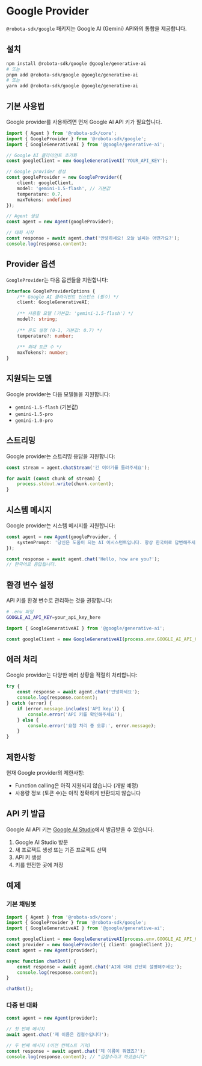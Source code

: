 # Google Provider

`@robota-sdk/google` 패키지는 Google AI (Gemini) API와의 통합을 제공합니다.

## 설치

```bash
npm install @robota-sdk/google @google/generative-ai
# 또는
pnpm add @robota-sdk/google @google/generative-ai
# 또는
yarn add @robota-sdk/google @google/generative-ai
```

## 기본 사용법

Google provider를 사용하려면 먼저 Google AI API 키가 필요합니다.

```typescript
import { Agent } from '@robota-sdk/core';
import { GoogleProvider } from '@robota-sdk/google';
import { GoogleGenerativeAI } from '@google/generative-ai';

// Google AI 클라이언트 초기화
const googleClient = new GoogleGenerativeAI('YOUR_API_KEY');

// Google provider 생성
const googleProvider = new GoogleProvider({
    client: googleClient,
    model: 'gemini-1.5-flash', // 기본값
    temperature: 0.7,
    maxTokens: undefined
});

// Agent 생성
const agent = new Agent(googleProvider);

// 대화 시작
const response = await agent.chat('안녕하세요! 오늘 날씨는 어떤가요?');
console.log(response.content);
```

## Provider 옵션

`GoogleProvider`는 다음 옵션들을 지원합니다:

```typescript
interface GoogleProviderOptions {
    /** Google AI 클라이언트 인스턴스 (필수) */
    client: GoogleGenerativeAI;
    
    /** 사용할 모델 (기본값: 'gemini-1.5-flash') */
    model?: string;
    
    /** 온도 설정 (0-1, 기본값: 0.7) */
    temperature?: number;
    
    /** 최대 토큰 수 */
    maxTokens?: number;
}
```

## 지원되는 모델

Google provider는 다음 모델들을 지원합니다:

- `gemini-1.5-flash` (기본값)
- `gemini-1.5-pro`
- `gemini-1.0-pro`

## 스트리밍

Google provider는 스트리밍 응답을 지원합니다:

```typescript
const stream = agent.chatStream('긴 이야기를 들려주세요');

for await (const chunk of stream) {
    process.stdout.write(chunk.content);
}
```

## 시스템 메시지

Google provider는 시스템 메시지를 지원합니다:

```typescript
const agent = new Agent(googleProvider, {
    systemPrompt: '당신은 도움이 되는 AI 어시스턴트입니다. 항상 한국어로 답변해주세요.'
});

const response = await agent.chat('Hello, how are you?');
// 한국어로 응답됩니다.
```

## 환경 변수 설정

API 키를 환경 변수로 관리하는 것을 권장합니다:

```bash
# .env 파일
GOOGLE_AI_API_KEY=your_api_key_here
```

```typescript
import { GoogleGenerativeAI } from '@google/generative-ai';

const googleClient = new GoogleGenerativeAI(process.env.GOOGLE_AI_API_KEY);
```

## 에러 처리

Google provider는 다양한 에러 상황을 적절히 처리합니다:

```typescript
try {
    const response = await agent.chat('안녕하세요');
    console.log(response.content);
} catch (error) {
    if (error.message.includes('API key')) {
        console.error('API 키를 확인해주세요');
    } else {
        console.error('요청 처리 중 오류:', error.message);
    }
}
```

## 제한사항

현재 Google provider의 제한사항:

- Function calling은 아직 지원되지 않습니다 (개발 예정)
- 사용량 정보 (토큰 수)는 아직 정확하게 반환되지 않습니다

## API 키 발급

Google AI API 키는 [Google AI Studio](https://aistudio.google.com/)에서 발급받을 수 있습니다.

1. Google AI Studio 방문
2. 새 프로젝트 생성 또는 기존 프로젝트 선택
3. API 키 생성
4. 키를 안전한 곳에 저장

## 예제

### 기본 채팅봇

```typescript
import { Agent } from '@robota-sdk/core';
import { GoogleProvider } from '@robota-sdk/google';
import { GoogleGenerativeAI } from '@google/generative-ai';

const googleClient = new GoogleGenerativeAI(process.env.GOOGLE_AI_API_KEY);
const provider = new GoogleProvider({ client: googleClient });
const agent = new Agent(provider);

async function chatBot() {
    const response = await agent.chat('AI에 대해 간단히 설명해주세요');
    console.log(response.content);
}

chatBot();
```

### 다중 턴 대화

```typescript
const agent = new Agent(provider);

// 첫 번째 메시지
await agent.chat('제 이름은 김철수입니다');

// 두 번째 메시지 (이전 컨텍스트 기억)
const response = await agent.chat('제 이름이 뭐였죠?');
console.log(response.content); // "김철수라고 하셨습니다"
``` 